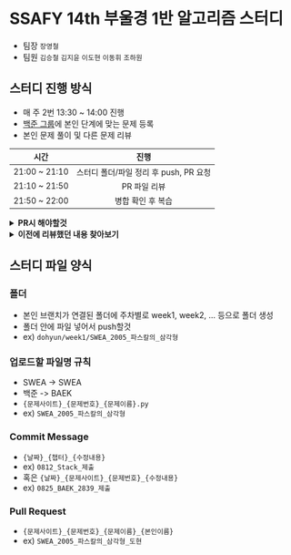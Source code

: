 # SSAFY 14th 부울경 1반 알고리즘 스터디
- 팀장  `장영철`
- 팀원  `김승철` `김지윤` `이도현` `이동휘` `조하원` 
## 스터디 진행 방식
- 매 주 2번 13:30 ~ 14:00 진행
- [백준 그룹](https://www.acmicpc.net/group/23834)에 본인 단계에 맞는 문제 등록
- 본인 문제 풀이 및 다른 문제 리뷰

|시간|진행|
|:---:|:---:|
|21:00 ~ 21:10|스터디 폴더/파일 정리 후 push, PR 요청|
|21:10 ~ 21:50|PR 파일 리뷰|
|21:50 ~ 22:00|병합 확인 후 복습|

<details><summary> <b>PR시 해야할것</b> </summary>
<div markdown="1">
  
---
  
![이미지1](./assets/readme/how_to_1.png)

- `Pull Requests` 탭을 눌러 본인의 PR 등록 후 네모 박스 안의 `Assignees` 오른쪽 톱니바퀴를 누른다.
---
![이미지2](./assets/readme/how_to_2.png)

- 본인의 이름을 누른다.
- 또는 첫 번째 이미지에서 `assign yourself` 버튼을 눌러도 된다.
---
![이미지1](./assets/readme/how_to_1.png)

- 네모 박스 안의 `Labels` 오른쪽 톱니바퀴를 누른다.
---
![이미지1](./assets/readme/how_to_3.png)

- 적절한 Label을 선택한다.
---
![이미지1](./assets/readme/how_to_4.png)

- 적용된 모습

</div>
</details>

<details><summary> <b>이전에 리뷰했던 내용 찾아보기</b> </summary>
<div markdown="1">

---
  
![이미지1](./assets/readme/how_to_5.png)

- `Pull Requests` 탭을 눌러 네모 박스 안의 `Closed` 버튼을 누른다.
---
![이미지1](./assets/readme/how_to_6.png)

- 네모 박스 안의 `Assignee`를 누른다.
---
![이미지1](./assets/readme/how_to_7.png)

- 모아 보고싶은 Assignee, 책임자(작성자)를 고른다.
---
![이미지1](./assets/readme/how_to_8.png)

- 책임자별로 PR했던 기록이 나오는 모습

</div>
</details>

## 스터디 파일 양식
  
### 폴더
- 본인 브랜치가 연결된 폴더에 주차별로 week1, week2, ... 등으로 폴더 생성
- 폴더 안에 파일 넣어서 push할것
- ex) `dohyun/week1/SWEA_2005_파스칼의_삼각형`

### 업로드할 파일명 규칙
- SWEA -> SWEA
- 백준 -> BAEK
- `{문제사이트}_{문제번호}_{문제이름}.py`
- ex) `SWEA_2005_파스칼의_삼각형`

### Commit Message
- `{날짜}_{챕터}_{수정내용}`
- ex) `0812_Stack_제출`
- 혹은 `{날짜}_{문제사이트}_{문제번호}_{수정내용}`
- ex) `0825_BAEK_2839_제출`

### Pull Request
- `{문제사이트}_{문제번호}_{문제이름}_{본인이름}`
- ex) `SWEA_2005_파스칼의_삼각형_도현`
